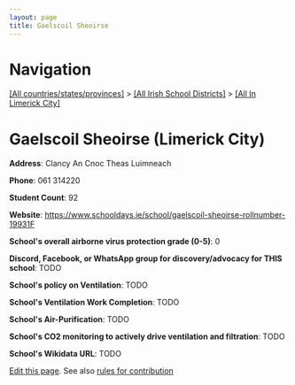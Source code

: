 ```yaml
---
layout: page
title: Gaelscoil Sheoirse
---
```

# Navigation

[[All countries/states/provinces]](../../..) > [[All Irish School Districts]](../..) > [[All In Limerick City]](..)

# Gaelscoil Sheoirse (Limerick City)

**Address**: Clancy An Cnoc Theas Luimneach

**Phone**: 061 314220

**Student Count**: 92

**Website**: <https://www.schooldays.ie/school/gaelscoil-sheoirse-rollnumber-19931F>

**School's overall airborne virus protection grade (0-5)**: 0

**Discord, Facebook, or WhatsApp group for discovery/advocacy for THIS school**: TODO

**School's policy on Ventilation**: TODO

**School's Ventilation Work Completion**: TODO

**School's Air-Purification**: TODO

**School's CO2 monitoring to actively drive ventilation and filtration**: TODO

**School's Wikidata URL**: TODO


[Edit this page](https://github.com/ventilate-schools/Ireland/edit/main/./Limerick_City/Gaelscoil_Sheoirse.md). See also [rules for contribution](../../../contribution-rules/)